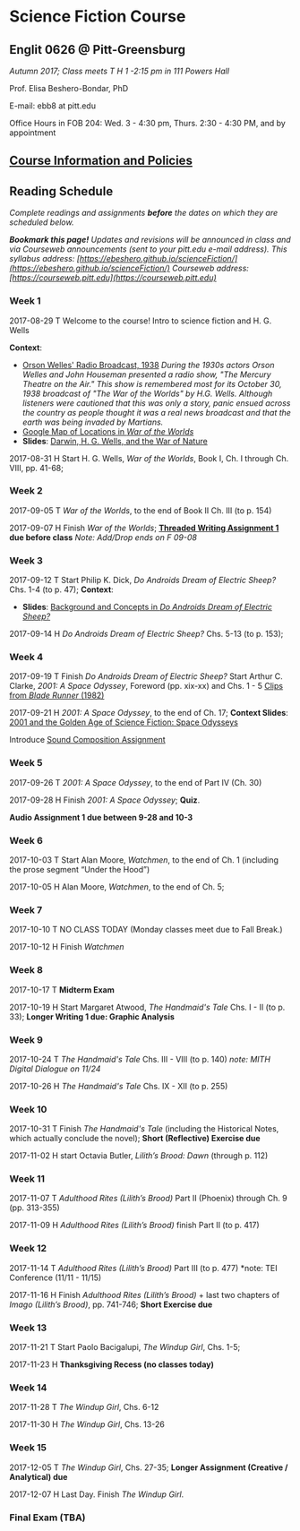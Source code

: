 # Science Fiction Course
## Englit 0626 @ Pitt-Greensburg

*Autumn 2017; Class meets T H 1 -2:15 pm in 111 Powers Hall*

Prof. Elisa Beshero-Bondar, PhD

E-mail: ebb8 at pitt.edu

Office Hours in FOB 204: Wed. 3 - 4:30 pm, Thurs. 2:30 - 4:30 PM, and by appointment

## [Course Information and Policies](courseInfo.md)

## Reading Schedule
*Complete readings and assignments **before** the dates on which they are scheduled below.*

***Bookmark this page!** Updates and revisions will be announced in class and via Courseweb announcements (sent to your pitt.edu e-mail address).*
*This syllabus address: [https://ebeshero.github.io/scienceFiction/](https://ebeshero.github.io/scienceFiction/)  Courseweb address: [https://courseweb.pitt.edu](https://courseweb.pitt.edu)* 

### Week 1
2017-08-29	T Welcome to the course! Intro to science fiction and H. G. Wells

**Context**: 

* [Orson Welles' Radio Broadcast, 1938](http://sounds.mercurytheatre.info/mercury/381030.mp3)
*During the 1930s actors Orson Welles and John Houseman presented a radio show, "The Mercury Theatre on the Air." This show is remembered most for its October 30, 1938 broadcast of "The War of the Worlds" by H.G. Wells. Although listeners were cautioned that this was only a story, panic ensued across the country as people thought it was a real news broadcast and that the earth was being invaded by Martians.*
* [Google Map of Locations in *War of the Worlds*](https://www.google.com/maps/d/viewer?msa=0&mid=17JQcwSQJtlF6TuJlz82wYEavri8&ll=51.52497957029441%2C0.17337799999995696&z=9)
* **Slides**: [Darwin, H. G. Wells, and the War of Nature](https://www.slideshare.net/ebbondar/darwin-h-g-wells-and-the-war-of-nature)

2017-08-31	H Start H. G. Wells, *War of the Worlds*, Book I, Ch. I through Ch. VIII, pp. 41-68;

### Week 2
2017-09-05	T *War of the Worlds*, to the end of Book II Ch. III (to p. 154)

2017-09-07	H Finish *War of the Worlds*; **[Threaded Writing Assignment 1](http://upg-sciencefiction-2017.wikispaces.com/Threaded+Writing+Assignment+1+%28WoW%29) due before class**
*Note: Add/Drop ends on F 09-08*

### Week 3
2017-09-12	T  Start Philip K. Dick, *Do Androids Dream of Electric Sheep?* Chs. 1-4 (to p. 47); 
**Context**:

* **Slides**: [Background and Concepts in *Do Androids Dream of Electric Sheep?*](https://www.slideshare.net/ebbondar/doandroidsdream)

2017-09-14	H *Do Androids Dream of Electric Sheep?* Chs. 5-13 (to p. 153); 

### Week 4
2017-09-19	T Finish *Do Androids Dream of Electric Sheep?*  Start Arthur C. Clarke, *2001: A Space Odyssey*, Foreword (pp. xix-xx) and Chs. 1 - 5
[Clips from *Blade Runner* (1982)](https://www.youtube.com/playlist?list=PLZbXA4lyCtqpOurhK3_v7BJLXyCFmYzKH)

2017-09-21	H *2001: A Space Odyssey*, to the end of Ch. 17; 
**Context Slides**: [2001 and the Golden Age of Science Fiction: Space Odysseys](https://www.slideshare.net/ebbondar/space-odysseys)

Introduce [Sound Composition Assignment](audioAssign1.md) 

### Week 5
2017-09-26	T *2001: A Space Odyssey*, to the end of Part IV (Ch. 30)

2017-09-28	H Finish *2001: A Space Odyssey*; **Quiz**.

**Audio Assignment 1 due between 9-28 and 10-3**

### Week 6
2017-10-03	T Start Alan Moore, *Watchmen*,  to the end of Ch. 1 (including the prose segment “Under the Hood”) 


2017-10-05	H Alan Moore, *Watchmen*, to the end of Ch. 5; 

### Week 7
2017-10-10	T NO CLASS TODAY (Monday classes meet due to Fall Break.)

2017-10-12	H Finish *Watchmen*

### Week 8
2017-10-17	T **Midterm Exam**

2017-10-19	H Start Margaret Atwood, *The Handmaid's Tale* Chs. I - II (to p. 33); **Longer Writing 1 due: Graphic Analysis**

### Week 9
2017-10-24	T *The Handmaid's Tale* Chs. III - VIII (to p. 140) 
*note: MITH Digital Dialogue on 11/24* 

2017-10-26	H *The Handmaid's Tale* Chs.  IX - XII (to p. 255)

### Week 10
2017-10-31	T Finish *The Handmaid's Tale* (including the Historical Notes, which actually conclude the novel); **Short (Reflective) Exercise due**

2017-11-02	H start Octavia Butler, *Lilith’s Brood: Dawn* (through p. 112)

### Week 11
2017-11-07	T  *Adulthood Rites (Lilith’s Brood)* Part II (Phoenix) through Ch. 9 (pp. 313-355)

2017-11-09	H *Adulthood Rites (Lilith’s Brood)* finish Part II (to p. 417)

### Week 12
2017-11-14	T *Adulthood Rites (Lilith’s Brood)* Part III (to p. 477)
*note: TEI Conference (11/11 - 11/15)

2017-11-16	H Finish *Adulthood Rites (Lilith’s Brood)* + last two chapters of *Imago (Lilith’s Brood)*, pp. 741-746; **Short Exercise due**

### Week 13
2017-11-21	T Start Paolo Bacigalupi, *The Windup Girl*, Chs. 1-5;

2017-11-23	H **Thanksgiving Recess (no classes today)** 

### Week 14
2017-11-28	T *The Windup Girl*, Chs. 6-12

2017-11-30	H *The Windup Girl*, Chs. 13-26

### Week 15
2017-12-05	T *The Windup Girl*, Chs. 27-35; **Longer Assignment (Creative / Analytical) due** 

2017-12-07	H Last Day. Finish *The Windup Girl*.

### Final Exam (TBA)
